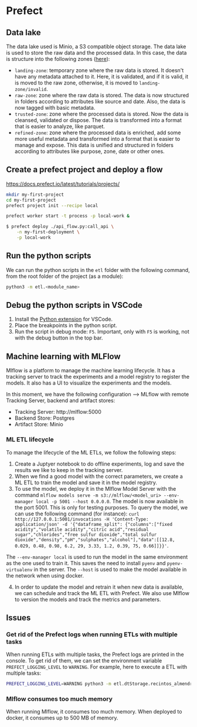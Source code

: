 # Prefect

## Data lake

The data lake used is Minio, a S3 compatible object storage. The data lake is used to store the raw data and the processed data. In this case, the data is structure into the following zones ([here](https://dzone.com/articles/data-lake-governance-best-practices)):

- `landing-zone`: temporary zone where the raw data is stored. It doesn't have any metadata attached to it. Here, it is validated, and if it is valid, it is moved to the raw zone, otherwise, it is moved to `landing-zone/invalid`.
- `raw-zone`: zone where the raw data is stored. The data is now structured in folders according to attributes like source and date. Also, the data is now tagged with basic metadata.
- `trusted-zone`: zone where the processed data is stored. Now the data is cleansed, validated or dispose. The data is transformed into a format that is easier to analyze, like parquet.
- `refined-zone`: zone where the processed data is enriched, add some more useful metadata and transformed into a format that is easier to manage and expose. This data is unified and structured in folders according to attributes like purpose, zone, date or other ones.

## Create a prefect project and deploy a flow

https://docs.prefect.io/latest/tutorials/projects/

```bash
mkdir my-first-project
cd my-first-project
prefect project init --recipe local
```

```bash
prefect worker start -t process -p local-work &
```

```bash
$ prefect deploy ./api_flow.py:call_api \
    -n my-first-deployment \
    -p local-work
```

## Run the python scripts

We can run the python scripts in the `etl` folder with the following command, from the root folder of the project (as a module):

```bash
python3 -m etl.<module_name>
```

## Debug the python scripts in VSCode

1. Install the [Python extension](https://marketplace.visualstudio.com/items?itemName=ms-python.python) for VSCode.
2. Place the breakpoints in the python script.
3. Run the script in debug mode: `F5`. Important, only with `F5` is working, not with the debug button in the top bar.

## Machine learning with MLFlow

Mlflow is a platform to manage the machine learning lifecycle. It has a tracking server to track the experiments and a model registry to register the models. It also has a UI to visualize the experiments and the models.

In this moment, we have the following configuration --> MLflow with remote Tracking Server, backend and artifact stores:
- Tracking Server: http://mlflow:5000
- Backend Store: Postgres
- Artifact Store: Minio

### ML ETL lifecycle
To manage the lifecycle of the ML ETLs, we follow the following steps:
1. Create a Juptyer notebook to do offline experiments, log and save the results we like to keep in the tracking server.
2. When we find a good model with the correct parameters, we create a ML ETL to train the model and save it in the model registry.
3. To use the model, we deploy it in the Mlflow Model Server with the command `mlflow models serve -m s3://mlflow/<model_uri> --env-manager local -p 5001 --host 0.0.0.0`. The model is now available in the port 5001. This is only for testing purposes. To query the model, we can use the following command (for instance): `curl http://127.0.0.1:5001/invocations -H 'Content-Type: application/json' -d '{"dataframe_split": {"columns":["fixed acidity","volatile acidity","citric acid","residual sugar","chlorides","free sulfur dioxide","total sulfur dioxide","density","pH","sulphates","alcohol"],"data":[[12.8, 0.029, 0.48, 0.98, 6.2, 29, 3.33, 1.2, 0.39, 75, 0.66]]}}'`.

The `--env-manager local` is used to run the model in the same environment as the one used to train it. This saves the need to install `pyenv` and `pyenv-virtualenv` in the server. The `--host` is used to make the model available in the network when using docker.

4. In order to update the model and retrain it when new data is available, we can schedule and track the ML ETL with Prefect. We also use Mlflow to version the models and track the metrics and parameters.

## Issues

### Get rid of the Prefect logs when running ETLs with multiple tasks

When running ETLs with multiple tasks, the Prefect logs are printed in the console. To get rid of them, we can set the environment variable `PREFECT_LOGGING_LEVEL` to `WARNING`. For example, here to execute a ETL with multiple tasks:

```bash
PREFECT_LOGGING_LEVEL=WARNING python3 -m etl.dtStorage.recintos_almendros_parcels_dt_etl
```

### Mlflow consumes too much memory

When running Mlflow, it consumes too much memory. When deployed to docker, it consumes up to 500 MB of memory.